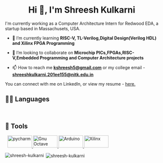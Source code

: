 <h1 align="center">Hi 👋, I'm Shreesh Kulkarni</h1>
I'm currently working as a Computer Architecture Intern for Redwood EDA, a startup based in Massachusets, USA.

- 🌱 I’m currently learning **RISC-V, TL-Verilog,Digital Design(Verilog HDL) and Xilinx FPGA Programming**

- 👯 I’m looking to collaborate on **Microchip PICs,FPGAs,RISC-V,Embedded Programming and Computer Architecture projects**

- 📫 How to reach me **kshreesh5@gmail.com** or my college email - **shreeshkulkarni.201ee155@nitk.edu.in**

You can connect with me on LinkedIn, or view my resume - [here.](https://linktr.ee/shreesh_kulkarni)

## 👨‍💻 Languages
<a href="https://www.python.org/"><img alt="" src="https://img.shields.io/badge/Python-3776AB?style=for-the-badge&logo=python&logoColor=white" /></a>
<a href=""><img alt="" src="https://img.shields.io/badge/C-00599C?style=for-the-badge&logo=c&logoColor=white" /></a>
<a href=""><img alt="" src="https://img.shields.io/badge/MySQL-00000F?style=for-the-badge&logo=mysql&logoColor=white" /></a>
<a href=""><img alt="" src="https://img.shields.io/badge/Verilog-00000F?style=for-the-badge&logo=verilog&logoColor=white" /></a>
<a href=""><img alt="" src="https://img.shields.io/badge/RISCV-Assembly-00000F?style=for-the-badge&logo=RISCV-Assembly&logoColor=white" /></a>


## 🔧 Tools
<a href="https://jupyter.org/"><img alt="" src="https://img.shields.io/badge/Jupyter-F37626.svg?&style=for-the-badge&logo=Jupyter&logoColor=white" /></a>
<a href="https://code.visualstudio.com/"><img alt="" src="https://img.shields.io/badge/Visual_Studio_Code-0078D4?style=for-the-badge&logo=visual%20studio%20code&logoColor=white" /></a>
<a href="https://www.jetbrains.com/pycharm/" target="_blank"> <img src="https://cdn.eduonix.com/assets/images/header_img/2020010211572811392.png" alt="pycharm" width="80" height="40"/> </a>
<a href="https://www.gnu.org/software/octave/index" target="_blank"> <img src="https://upload.wikimedia.org/wikipedia/commons/thumb/6/6a/Gnu-octave-logo.svg/1024px-Gnu-octave-logo.svg.png" alt="Gnu Octave" width="80" height="40"/> </a>
  <a href="https://www.arduino.cc/" target="_blank"> <img src="https://content.arduino.cc/assets/arduino_logo_1200x630-01.png" alt="Arduino" width="80" height="40"/> </a> 
  <a href="https://www.xilinx.com/" target="_blank"> <img src="https://www.xilinx.com/content/dam/xilinx/imgs/partner-logos/xilinx-tile-gray-720x400.jpg" alt="Xilinx" width="80" height="40"/> </a><p>
<p><img align="left" src="https://github-readme-stats.vercel.app/api/top-langs?username=shreesh-kulkarni&show_icons=true&locale=en&layout=compact" alt="shreesh-kulkarni" /></p>

<p>&nbsp;<img align="center" src="https://github-readme-stats.vercel.app/api?username=Shreesh-Kulkarni&count_private=true&show_icons=true&theme=radical" alt="shreesh-kulkarni" /></p>
